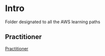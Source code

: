 # **Intro**

Folder designated to all the AWS learning paths

## **Practitioner**

[Practitioner](practitioner/)

